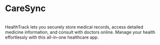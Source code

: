 # CareSync
<br>
HealthTrack lets you securely store medical records, access detailed medicine information, and consult with doctors online. Manage your health effortlessly with this all-in-one healthcare app.
